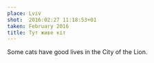 ```yaml
---
place: Lviv
shot:  2016:02:27 11:18:53+01
taken: February 2016
title: Тут живе кіт
---
```


Some cats have good lives in the City of the Lion.
